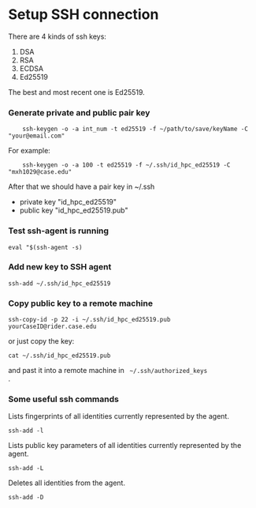 # Setup SSH connection

There are 4 kinds of ssh keys:

1. DSA
2. RSA
3. ECDSA
4. Ed25519

The best and most recent one is Ed25519.

### Generate private and public pair key

```
    ssh-keygen -o -a int_num -t ed25519 -f ~/path/to/save/keyName -C "your@email.com"
```

For example:

```
    ssh-keygen -o -a 100 -t ed25519 -f ~/.ssh/id_hpc_ed25519 -C "mxh1029@case.edu"
```

After that we should have a pair key in ~/.ssh

- private key "id_hpc_ed25519"
- public key "id_hpc_ed25519.pub"

### Test ssh-agent is running

```
eval "$(ssh-agent -s)
```

### Add new key to SSH agent

```
ssh-add ~/.ssh/id_hpc_ed25519
```

### Copy public key to a remote machine

```
ssh-copy-id -p 22 -i ~/.ssh/id_hpc_ed25519.pub yourCaseID@rider.case.edu
```

or just copy the key:

```
cat ~/.ssh/id_hpc_ed25519.pub
```

and past it into a remote machine in  <code>  ~/.ssh/authorized_keys </code>.

### Some useful ssh commands

Lists fingerprints of all identities currently represented by the agent.

```
ssh-add -l
```

Lists public key parameters of all identities currently represented by the agent.

```
ssh-add -L
```

Deletes all identities from the agent.

```
ssh-add -D
```
